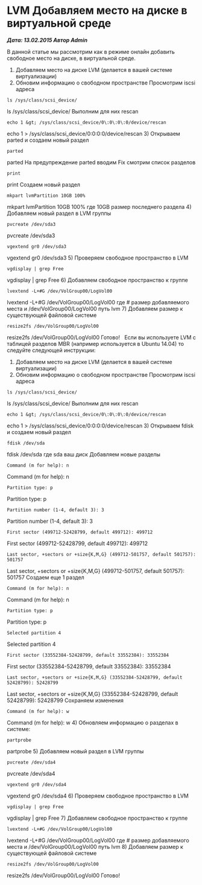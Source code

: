 # LVM Добавляем место на диске в виртуальной среде                	  
***Дата: 13.02.2015 Автор Admin***

В данной статье мы рассмотрим как в режиме онлайн добавить свободное место на диске, в виртуальной среде.
1) Добавляем место на диске LVM (делается в вашей системе виртуализации)
2) Обновим информацию о свободном пространстве
Просмотрим iscsi адреса
```
ls /sys/class/scsi_device/
```
ls /sys/class/scsi_device/
Выполним для них rescan
```
echo 1 &gt; /sys/class/scsi_device/0\:0\:0\:0/device/rescan
```
echo 1 &gt; /sys/class/scsi_device/0\:0\:0\:0/device/rescan
3) Открываем parted и создаем новый раздел
```
parted
```
parted
На предупреждение parted вводим Fix
смотрим список разделов
```
print
```
print
Создаем новый раздел
```
mkpart lvmPartition 10GB 100%
```
mkpart lvmPartition 10GB 100%
где 10GB размер последнего раздела
4) Добавляем новый раздел в LVM группы
```
pvcreate /dev/sda3
```
pvcreate /dev/sda3
```
vgextend gr0 /dev/sda3
```
vgextend gr0 /dev/sda3
5) Проверяем свободное пространство в LVM
```
vgdisplay | grep Free
```
vgdisplay | grep Free
6) Добавляем свободное пространство к группе
```
lvextend -L+#G /dev/VolGroup00/LogVol00
```
lvextend -L+#G /dev/VolGroup00/LogVol00
где # размер добавляемого места и /dev/VolGroup00/LogVol00 путь lvm
7) Добавляем размер к существующей файловой системе
```
resize2fs /dev/VolGroup00/LogVol00
```
resize2fs /dev/VolGroup00/LogVol00
Готово!
&nbsp;
Если вы используете LVM с таблицей разделов MBR (например используется в Ubuntu 14.04) то следуйте следующей инструкции:
1) Добавляем место на диске LVM (делается в вашей системе виртуализации)
2) Обновим информацию о свободном пространстве
Просмотрим iscsi адреса
```
ls /sys/class/scsi_device/
```
ls /sys/class/scsi_device/
Выполним для них rescan
```
echo 1 &gt; /sys/class/scsi_device/0\:0\:0\:0/device/rescan
```
echo 1 &gt; /sys/class/scsi_device/0\:0\:0\:0/device/rescan
3) Открываем fdisk и создаем новый раздел
```
fdisk /dev/sda
```
fdisk /dev/sda
где sda ваш диск
Добавляем новые разделы
```
Command (m for help): n
```
Command (m for help): n
```
Partition type: p
```
Partition type: p
```
Partition number (1-4, default 3): 3
```
Partition number (1-4, default 3): 3
```
First sector (499712-52428799, default 499712): 499712
```
First sector (499712-52428799, default 499712): 499712
```
Last sector, +sectors or +size{K,M,G} (499712-501757, default 501757): 501757
```
Last sector, +sectors or +size{K,M,G} (499712-501757, default 501757): 501757
Создаем еще 1 раздел
```
Command (m for help): n
```
Command (m for help): n
```
Partition type: p
```
Partition type: p
```
Selected partition 4
```
Selected partition 4
```
First sector (33552384-52428799, default 33552384): 33552384
```
First sector (33552384-52428799, default 33552384): 33552384
```
Last sector, +sectors or +size{K,M,G} (33552384-52428799, default 52428799): 52428799
```
Last sector, +sectors or +size{K,M,G} (33552384-52428799, default 52428799): 52428799
Сохраняем изменения
```
Command (m for help): w
```
Command (m for help): w
4) Обновляем информацию о разделах в системе:
```
partprobe
```
partprobe
5) Добавляем новый раздел в LVM группы
```
pvcreate /dev/sda4
```
pvcreate /dev/sda4
```
vgextend gr0 /dev/sda4
```
vgextend gr0 /dev/sda4
6) Проверяем свободное пространство в LVM
```
vgdisplay | grep Free
```
vgdisplay | grep Free
7) Добавляем свободное пространство к группе
```
lvextend -L+#G /dev/VolGroup00/LogVol00
```
lvextend -L+#G /dev/VolGroup00/LogVol00
где # размер добавляемого места и /dev/VolGroup00/LogVol00 путь lvm
8) Добавляем размер к существующей файловой системе
```
resize2fs /dev/VolGroup00/LogVol00
```
resize2fs /dev/VolGroup00/LogVol00
Готово!
&nbsp;
